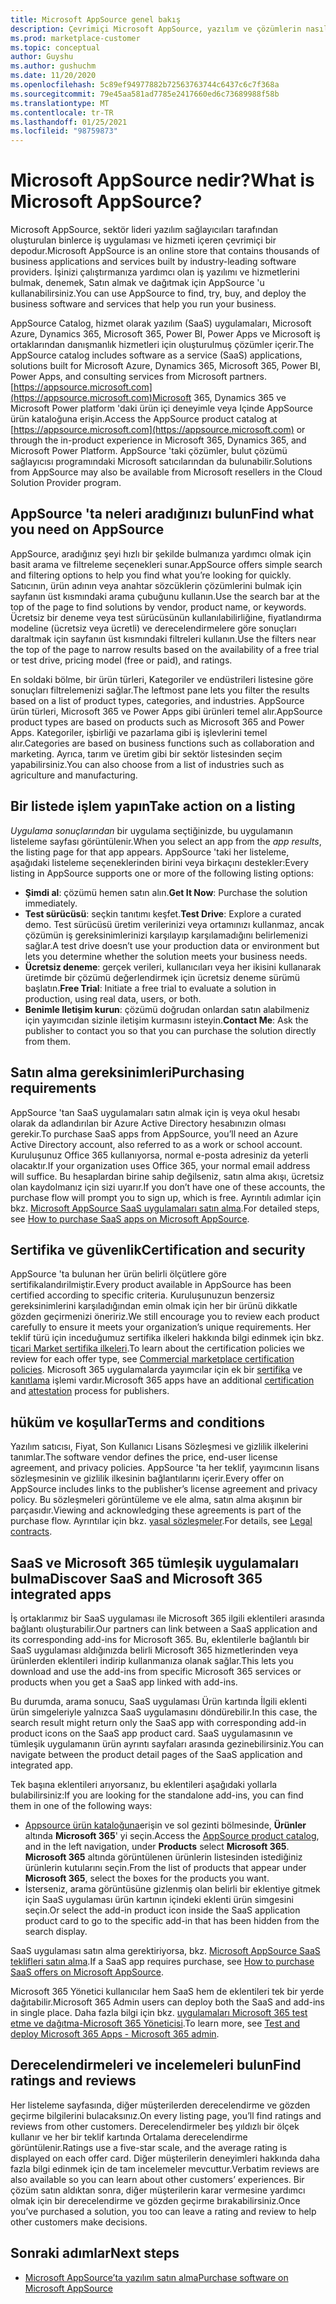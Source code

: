 ```yaml
---
title: Microsoft AppSource genel bakış
description: Çevrimiçi Microsoft AppSource, yazılım ve çözümlerin nasıl bulunacağını ve kapsamlı bir şekilde kataloğunu öğrenin.
ms.prod: marketplace-customer
ms.topic: conceptual
author: Guyshu
ms.author: gushuchm
ms.date: 11/20/2020
ms.openlocfilehash: 5c89ef94977882b72563763744c6437c6c7f368a
ms.sourcegitcommit: 79e45aa581ad7785e2417660ed6c73689988f58b
ms.translationtype: MT
ms.contentlocale: tr-TR
ms.lasthandoff: 01/25/2021
ms.locfileid: "98759873"
---
```

# <a name="what-is-microsoft-appsource"></a><span data-ttu-id="dce23-103">Microsoft AppSource nedir?</span><span class="sxs-lookup"><span data-stu-id="dce23-103">What is Microsoft AppSource?</span></span>

<span data-ttu-id="dce23-104">Microsoft AppSource, sektör lideri yazılım sağlayıcıları tarafından oluşturulan binlerce iş uygulaması ve hizmeti içeren çevrimiçi bir depodur.</span><span class="sxs-lookup"><span data-stu-id="dce23-104">Microsoft AppSource is an online store that contains thousands of business applications and services built by industry-leading software providers.</span></span> <span data-ttu-id="dce23-105">İşinizi çalıştırmanıza yardımcı olan iş yazılımı ve hizmetlerini bulmak, denemek, Satın almak ve dağıtmak için AppSource 'u kullanabilirsiniz.</span><span class="sxs-lookup"><span data-stu-id="dce23-105">You can use AppSource to find, try, buy, and deploy the business software and services that help you run your business.</span></span>

<span data-ttu-id="dce23-106">AppSource Catalog, hizmet olarak yazılım (SaaS) uygulamaları, Microsoft Azure, Dynamics 365, Microsoft 365, Power BI, Power Apps ve Microsoft iş ortaklarından danışmanlık hizmetleri için oluşturulmuş çözümler içerir.</span><span class="sxs-lookup"><span data-stu-id="dce23-106">The AppSource catalog includes software as a service (SaaS) applications, solutions built for Microsoft Azure, Dynamics 365, Microsoft 365, Power BI, Power Apps, and consulting services from Microsoft partners.</span></span> <span data-ttu-id="dce23-107">[https://appsource.microsoft.com](https://appsource.microsoft.com)Microsoft 365, Dynamics 365 ve Microsoft Power platform 'daki ürün içi deneyimle veya Içinde AppSource ürün kataloğuna erişin.</span><span class="sxs-lookup"><span data-stu-id="dce23-107">Access the AppSource product catalog at [https://appsource.microsoft.com](https://appsource.microsoft.com) or through the in-product experience in Microsoft 365, Dynamics 365, and Microsoft Power Platform.</span></span> <span data-ttu-id="dce23-108">AppSource 'taki çözümler, bulut çözümü sağlayıcısı programındaki Microsoft satıcılarından da bulunabilir.</span><span class="sxs-lookup"><span data-stu-id="dce23-108">Solutions from AppSource may also be available from Microsoft resellers in the Cloud Solution Provider program.</span></span>

## <a name="find-what-you-need-on-appsource"></a><span data-ttu-id="dce23-109">AppSource 'ta neleri aradığınızı bulun</span><span class="sxs-lookup"><span data-stu-id="dce23-109">Find what you need on AppSource</span></span>

<span data-ttu-id="dce23-110">AppSource, aradığınız şeyi hızlı bir şekilde bulmanıza yardımcı olmak için basit arama ve filtreleme seçenekleri sunar.</span><span class="sxs-lookup"><span data-stu-id="dce23-110">AppSource offers simple search and filtering options to help you find what you’re looking for quickly.</span></span> <span data-ttu-id="dce23-111">Satıcının, ürün adının veya anahtar sözcüklerin çözümlerini bulmak için sayfanın üst kısmındaki arama çubuğunu kullanın.</span><span class="sxs-lookup"><span data-stu-id="dce23-111">Use the search bar at the top of the page to find solutions by vendor, product name, or keywords.</span></span> <span data-ttu-id="dce23-112">Ücretsiz bir deneme veya test sürücüsünün kullanılabilirliğine, fiyatlandırma modeline (ücretsiz veya ücretli) ve derecelendirmelere göre sonuçları daraltmak için sayfanın üst kısmındaki filtreleri kullanın.</span><span class="sxs-lookup"><span data-stu-id="dce23-112">Use the filters near the top of the page to narrow results based on the availability of a free trial or test drive, pricing model (free or paid), and ratings.</span></span>

<span data-ttu-id="dce23-113">En soldaki bölme, bir ürün türleri, Kategoriler ve endüstrileri listesine göre sonuçları filtrelemenizi sağlar.</span><span class="sxs-lookup"><span data-stu-id="dce23-113">The leftmost pane lets you filter the results based on a list of product types, categories, and industries.</span></span> <span data-ttu-id="dce23-114">AppSource ürün türleri, Microsoft 365 ve Power Apps gibi ürünleri temel alır.</span><span class="sxs-lookup"><span data-stu-id="dce23-114">AppSource product types are based on products such as Microsoft 365 and Power Apps.</span></span> <span data-ttu-id="dce23-115">Kategoriler, işbirliği ve pazarlama gibi iş işlevlerini temel alır.</span><span class="sxs-lookup"><span data-stu-id="dce23-115">Categories are based on business functions such as collaboration and marketing.</span></span> <span data-ttu-id="dce23-116">Ayrıca, tarım ve üretim gibi bir sektör listesinden seçim yapabilirsiniz.</span><span class="sxs-lookup"><span data-stu-id="dce23-116">You can also choose from a list of industries such as agriculture and manufacturing.</span></span>

## <a name="take-action-on-a-listing"></a><span data-ttu-id="dce23-117">Bir listede işlem yapın</span><span class="sxs-lookup"><span data-stu-id="dce23-117">Take action on a listing</span></span>

<span data-ttu-id="dce23-118">_Uygulama sonuçlarından_ bir uygulama seçtiğinizde, bu uygulamanın listeleme sayfası görüntülenir.</span><span class="sxs-lookup"><span data-stu-id="dce23-118">When you select an app from the _app results_, the listing page for that app appears.</span></span> <span data-ttu-id="dce23-119">AppSource 'taki her listeleme, aşağıdaki listeleme seçeneklerinden birini veya birkaçını destekler:</span><span class="sxs-lookup"><span data-stu-id="dce23-119">Every listing in AppSource supports one or more of the following listing options:</span></span>

- <span data-ttu-id="dce23-120">**Şimdi al**: çözümü hemen satın alın.</span><span class="sxs-lookup"><span data-stu-id="dce23-120">**Get It Now**: Purchase the solution immediately.</span></span>
- <span data-ttu-id="dce23-121">**Test sürücüsü**: seçkin tanıtımı keşfet.</span><span class="sxs-lookup"><span data-stu-id="dce23-121">**Test Drive**: Explore a curated demo.</span></span> <span data-ttu-id="dce23-122">Test sürücüsü üretim verilerinizi veya ortamınızı kullanmaz, ancak çözümün iş gereksinimlerinizi karşılayıp karşılamadığını belirlemenizi sağlar.</span><span class="sxs-lookup"><span data-stu-id="dce23-122">A test drive doesn’t use your production data or environment but lets you determine whether the solution meets your business needs.</span></span>
- <span data-ttu-id="dce23-123">**Ücretsiz deneme**: gerçek verileri, kullanıcıları veya her ikisini kullanarak üretimde bir çözümü değerlendirmek için ücretsiz deneme sürümü başlatın.</span><span class="sxs-lookup"><span data-stu-id="dce23-123">**Free Trial**: Initiate a free trial to evaluate a solution in production, using real data, users, or both.</span></span>
- <span data-ttu-id="dce23-124">**Benimle Iletişim kurun**: çözümü doğrudan onlardan satın alabilmeniz için yayımcıdan sizinle iletişim kurmasını isteyin.</span><span class="sxs-lookup"><span data-stu-id="dce23-124">**Contact Me**: Ask the publisher to contact you so that you can purchase the solution directly from them.</span></span>

## <a name="purchasing-requirements"></a><span data-ttu-id="dce23-125">Satın alma gereksinimleri</span><span class="sxs-lookup"><span data-stu-id="dce23-125">Purchasing requirements</span></span>

<span data-ttu-id="dce23-126">AppSource 'tan SaaS uygulamaları satın almak için iş veya okul hesabı olarak da adlandırılan bir Azure Active Directory hesabınızın olması gerekir.</span><span class="sxs-lookup"><span data-stu-id="dce23-126">To purchase SaaS apps from AppSource, you’ll need an Azure Active Directory account, also referred to as a work or school account.</span></span> <span data-ttu-id="dce23-127">Kuruluşunuz Office 365 kullanıyorsa, normal e-posta adresiniz da yeterli olacaktır.</span><span class="sxs-lookup"><span data-stu-id="dce23-127">If your organization uses Office 365, your normal email address will suffice.</span></span> <span data-ttu-id="dce23-128">Bu hesaplardan birine sahip değilseniz, satın alma akışı, ücretsiz olan kaydolmanız için sizi uyarır.</span><span class="sxs-lookup"><span data-stu-id="dce23-128">If you don’t have one of these accounts, the purchase flow will prompt you to sign up, which is free.</span></span> <span data-ttu-id="dce23-129">Ayrıntılı adımlar için bkz. [Microsoft AppSource SaaS uygulamaları satın alma](purchase-software-appsource.md).</span><span class="sxs-lookup"><span data-stu-id="dce23-129">For detailed steps, see [How to purchase SaaS apps on Microsoft AppSource](purchase-software-appsource.md).</span></span>

## <a name="certification-and-security"></a><span data-ttu-id="dce23-130">Sertifika ve güvenlik</span><span class="sxs-lookup"><span data-stu-id="dce23-130">Certification and security</span></span>

<span data-ttu-id="dce23-131">AppSource 'ta bulunan her ürün belirli ölçütlere göre sertifikalandırilmiştir.</span><span class="sxs-lookup"><span data-stu-id="dce23-131">Every product available in AppSource has been certified according to specific criteria.</span></span> <span data-ttu-id="dce23-132">Kuruluşunuzun benzersiz gereksinimlerini karşıladığından emin olmak için her bir ürünü dikkatle gözden geçirmenizi öneririz.</span><span class="sxs-lookup"><span data-stu-id="dce23-132">We still encourage you to review each product carefully to ensure it meets your organization’s unique requirements.</span></span> <span data-ttu-id="dce23-133">Her teklif türü için inceduğumuz sertifika ilkeleri hakkında bilgi edinmek için bkz. [ticari Market sertifika ilkeleri](/legal/marketplace/certification-policies).</span><span class="sxs-lookup"><span data-stu-id="dce23-133">To learn about the certification policies we review for each offer type, see [Commercial marketplace certification policies](/legal/marketplace/certification-policies).</span></span> <span data-ttu-id="dce23-134">Microsoft 365 uygulamalarda yayımcılar için ek bir [sertifika](/microsoft-365-app-certification/docs/enterprise-app-certification-guide) ve [kanıtlama](/microsoft-365-app-certification/docs/enterprise-app-attestation-guide) işlemi vardır.</span><span class="sxs-lookup"><span data-stu-id="dce23-134">Microsoft 365 apps have an additional [certification](/microsoft-365-app-certification/docs/enterprise-app-certification-guide) and [attestation](/microsoft-365-app-certification/docs/enterprise-app-attestation-guide) process for publishers.</span></span>

## <a name="terms-and-conditions"></a><span data-ttu-id="dce23-135">hüküm ve koşullar</span><span class="sxs-lookup"><span data-stu-id="dce23-135">Terms and conditions</span></span>

<span data-ttu-id="dce23-136">Yazılım satıcısı, Fiyat, Son Kullanıcı Lisans Sözleşmesi ve gizlilik ilkelerini tanımlar.</span><span class="sxs-lookup"><span data-stu-id="dce23-136">The software vendor defines the price, end-user license agreement, and privacy policies.</span></span> <span data-ttu-id="dce23-137">AppSource 'ta her teklif, yayımcının lisans sözleşmesinin ve gizlilik ilkesinin bağlantılarını içerir.</span><span class="sxs-lookup"><span data-stu-id="dce23-137">Every offer on AppSource includes links to the publisher’s license agreement and privacy policy.</span></span> <span data-ttu-id="dce23-138">Bu sözleşmeleri görüntüleme ve ele alma, satın alma akışının bir parçasıdır.</span><span class="sxs-lookup"><span data-stu-id="dce23-138">Viewing and acknowledging these agreements is part of the purchase flow.</span></span> <span data-ttu-id="dce23-139">Ayrıntılar için bkz. [yasal sözleşmeler](legal-contracts.md).</span><span class="sxs-lookup"><span data-stu-id="dce23-139">For details, see [Legal contracts](legal-contracts.md).</span></span>

## <a name="discover-saas-and-microsoft-365-integrated-apps"></a><span data-ttu-id="dce23-140">SaaS ve Microsoft 365 tümleşik uygulamaları bulma</span><span class="sxs-lookup"><span data-stu-id="dce23-140">Discover SaaS and Microsoft 365 integrated apps</span></span>

<span data-ttu-id="dce23-141">İş ortaklarımız bir SaaS uygulaması ile Microsoft 365 ilgili eklentileri arasında bağlantı oluşturabilir.</span><span class="sxs-lookup"><span data-stu-id="dce23-141">Our partners can link between a SaaS application and its corresponding add-ins for Microsoft 365.</span></span> <span data-ttu-id="dce23-142">Bu, eklentilerle bağlantılı bir SaaS uygulaması aldığınızda belirli Microsoft 365 hizmetlerinden veya ürünlerden eklentileri indirip kullanmanıza olanak sağlar.</span><span class="sxs-lookup"><span data-stu-id="dce23-142">This lets you download and use the add-ins from specific Microsoft 365 services or products when you get a SaaS app linked with add-ins.</span></span>

<span data-ttu-id="dce23-143">Bu durumda, arama sonucu, SaaS uygulaması Ürün kartında İlgili eklenti ürün simgeleriyle yalnızca SaaS uygulamasını döndürebilir.</span><span class="sxs-lookup"><span data-stu-id="dce23-143">In this case, the search result might return only the SaaS app with corresponding add-in product icons on the SaaS app product card.</span></span> <span data-ttu-id="dce23-144">SaaS uygulamasının ve tümleşik uygulamanın ürün ayrıntı sayfaları arasında gezinebilirsiniz.</span><span class="sxs-lookup"><span data-stu-id="dce23-144">You can navigate between the product detail pages of the SaaS application and integrated app.</span></span>

<span data-ttu-id="dce23-145">Tek başına eklentileri arıyorsanız, bu eklentileri aşağıdaki yollarla bulabilirsiniz:</span><span class="sxs-lookup"><span data-stu-id="dce23-145">If you are looking for the standalone add-ins, you can find them in one of the following ways:</span></span>

- <span data-ttu-id="dce23-146">[Appsource ürün kataloğuna](https://appsource.microsoft.com/marketplace/apps/)erişin ve sol gezinti bölmesinde, **Ürünler** altında **Microsoft 365**' yi seçin.</span><span class="sxs-lookup"><span data-stu-id="dce23-146">Access the [AppSource product catalog](https://appsource.microsoft.com/marketplace/apps/), and in the left navigation, under **Products** select **Microsoft 365**.</span></span> <span data-ttu-id="dce23-147">**Microsoft 365** altında görüntülenen ürünlerin listesinden istediğiniz ürünlerin kutularını seçin.</span><span class="sxs-lookup"><span data-stu-id="dce23-147">From the list of products that appear under **Microsoft 365**, select the boxes for the products you want.</span></span>
- <span data-ttu-id="dce23-148">İsterseniz, arama görüntüsüne gizlenmiş olan belirli bir eklentiye gitmek için SaaS uygulaması ürün kartının içindeki eklenti ürün simgesini seçin.</span><span class="sxs-lookup"><span data-stu-id="dce23-148">Or select the add-in product icon inside the SaaS application product card to go to the specific add-in that has been hidden from the search display.</span></span>

<span data-ttu-id="dce23-149">SaaS uygulaması satın alma gerektiriyorsa, bkz. [Microsoft AppSource SaaS teklifleri satın alma](purchase-software-appsource.md).</span><span class="sxs-lookup"><span data-stu-id="dce23-149">If a SaaS app requires purchase, see [How to purchase SaaS offers on Microsoft AppSource](purchase-software-appsource.md).</span></span>

<span data-ttu-id="dce23-150">Microsoft 365 Yönetici kullanıcılar hem SaaS hem de eklentileri tek bir yerde dağıtabilir.</span><span class="sxs-lookup"><span data-stu-id="dce23-150">Microsoft 365 Admin users can deploy both the SaaS and add-ins in single place.</span></span> <span data-ttu-id="dce23-151">Daha fazla bilgi için bkz. [uygulamaları Microsoft 365 test etme ve dağıtma-Microsoft 365 Yöneticisi](/microsoft-365/admin/manage/test-and-deploy-microsoft-365-apps).</span><span class="sxs-lookup"><span data-stu-id="dce23-151">To learn more, see [Test and deploy Microsoft 365 Apps - Microsoft 365 admin](/microsoft-365/admin/manage/test-and-deploy-microsoft-365-apps).</span></span>

## <a name="find-ratings-and-reviews"></a><span data-ttu-id="dce23-152">Derecelendirmeleri ve incelemeleri bulun</span><span class="sxs-lookup"><span data-stu-id="dce23-152">Find ratings and reviews</span></span>

<span data-ttu-id="dce23-153">Her listeleme sayfasında, diğer müşterilerden derecelendirme ve gözden geçirme bilgilerini bulacaksınız.</span><span class="sxs-lookup"><span data-stu-id="dce23-153">On every listing page, you’ll find ratings and reviews from other customers.</span></span> <span data-ttu-id="dce23-154">Derecelendirmeler beş yıldızlı bir ölçek kullanır ve her bir teklif kartında Ortalama derecelendirme görüntülenir.</span><span class="sxs-lookup"><span data-stu-id="dce23-154">Ratings use a five-star scale, and the average rating is displayed on each offer card.</span></span> <span data-ttu-id="dce23-155">Diğer müşterilerin deneyimleri hakkında daha fazla bilgi edinmek için de tam incelemeler mevcuttur.</span><span class="sxs-lookup"><span data-stu-id="dce23-155">Verbatim reviews are also available so you can learn about other customers’ experiences.</span></span> <span data-ttu-id="dce23-156">Bir çözüm satın aldıktan sonra, diğer müşterilerin karar vermesine yardımcı olmak için bir derecelendirme ve gözden geçirme bırakabilirsiniz.</span><span class="sxs-lookup"><span data-stu-id="dce23-156">Once you’ve purchased a solution, you too can leave a rating and review to help other customers make decisions.</span></span>

## <a name="next-steps"></a><span data-ttu-id="dce23-157">Sonraki adımlar</span><span class="sxs-lookup"><span data-stu-id="dce23-157">Next steps</span></span>

- [<span data-ttu-id="dce23-158">Microsoft AppSource’ta yazılım satın alma</span><span class="sxs-lookup"><span data-stu-id="dce23-158">Purchase software on Microsoft AppSource</span></span>](purchase-software-appsource.md)
